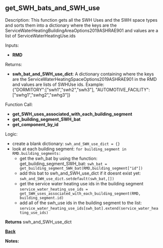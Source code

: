 ## get_SWH_bats_and_SWH_use

Description: This function gets all the SWH Uses and the SWH space types and sorts them into a dictionary where the keys are the ServiceWaterHeatingBuildingAreaOptions2019ASHRAE901 and values are a list of ServiceWaterHeatingUse.ids  

Inputs:
- **RMD**

Returns:
- **swh_bat_and_SWH_use_dict**: A dictionary containing where the keys are the ServiceWaterHeatingSpaceOptions2019ASHRAE901 in the RMD and values are lists of SWHUse ids.  Example:  
{"DORMITORY":["swh1","swh2","swh3"], "AUTOMOTIVE_FACILITY":["swhg1","swhg2","swhg3"]}

Function Call:
- **get_SWH_uses_associated_with_each_building_segment**  
- **get_building_segment_SWH_bat**  
- **get_component_by_id**  

Logic:
- create a blank dictionary: `swh_and_SWH_use_dict = {}`
- look at each building segment: `for building_segment in RMD.building_segments:`
    - get the swh_bat by using the function: get_building_segment_SWH_bat: `swh_bat = get_building_segment_SWH_bat(RMD,building_segment["id"])`
    - add this bat to swh_and_SWH_use_dict if it doesnt exist yet: `swh_and_SWH_use_dict.setdefault(swh_bat,[])`
    - get the service water heating use ids in the building segment `service_water_heating_use_ids = get_SWH_uses_associated_with_each_building_segment(RMD, building_segment.id)`
    - add all of the swh_use ids in the building segment to the list: `service_water_heating_use_ids[swh_bat].extend(service_water_heating_use_ids) `

**Returns** swh_and_SWH_use_dict

**[Back](../_toc.md)**

**Notes:**

